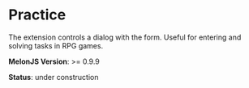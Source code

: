 # Practice
The extension controls a dialog with the form. Useful for entering and solving tasks in RPG games.

**MelonJS Version**: >= 0.9.9

**Status**: under construction

